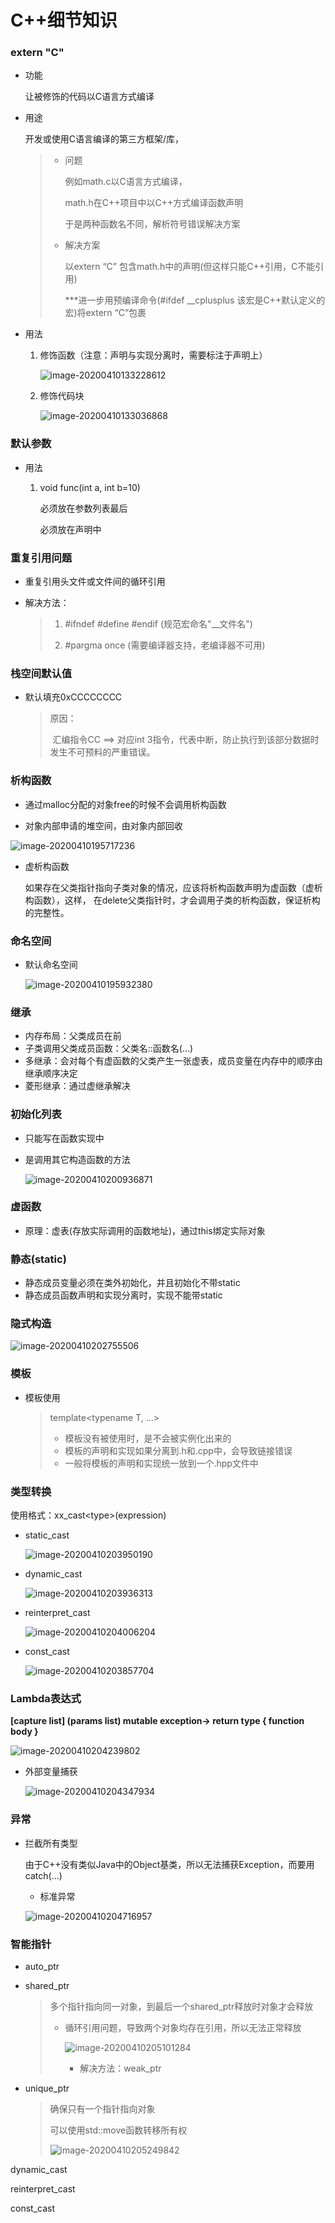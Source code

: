 # C++细节知识

### extern "C"

- 功能

  让被修饰的代码以C语言方式编译

- 用途

  开发或使用C语言编译的第三方框架/库，

  > - 问题
  >
  >   例如math.c以C语言方式编译，
  >
  >   math.h在C++项目中以C++方式编译函数声明
  >
  >   于是两种函数名不同，解析符号错误解决方案
  >
  > - 解决方案
  >
  >   以extern “C” 包含math.h中的声明(但这样只能C++引用，C不能引用)
  >
  >   ***进一步用预编译命令(#ifdef __cplusplus   该宏是C++默认定义的宏)将extern “C”包裹 

- 用法

  1. 修饰函数（注意：声明与实现分离时，需要标注于声明上）

     ![image-20200410133228612](C:\Users\10746\AppData\Roaming\Typora\typora-user-images\image-20200410133228612.png)

  2. 修饰代码块

     ![image-20200410133036868](C:\Users\10746\AppData\Roaming\Typora\typora-user-images\image-20200410133036868.png)

### 默认参数

- 用法

  1. void func(int a, int b=10)

     必须放在参数列表最后

     必须放在声明中

### 重复引用问题

- 重复引用头文件或文件间的循环引用

- 解决方法：

  > 1. #ifndef  #define  #endif (规范宏命名"__文件名")
  >
  > 2. #pargma once (需要编译器支持，老编译器不可用)

### 栈空间默认值

- 默认填充0xCCCCCCCC

  > 原因：
  >
  > ​		汇编指令CC ==> 对应int 3指令，代表中断，防止执行到该部分数据时发生不可预料的严重错误。

### 析构函数

-  通过malloc分配的对象free的时候不会调用析构函数 

-  对象内部申请的堆空间，由对象内部回收 

  ![image-20200410195717236](C:\Users\10746\AppData\Roaming\Typora\typora-user-images\image-20200410195717236.png)

- 虚析构函数

  ​		如果存在父类指针指向子类对象的情况，应该将析构函数声明为虚函数（虚析构函数），这样， 在delete父类指针时，才会调用子类的析构函数，保证析构的完整性。

### 命名空间

- 默认命名空间

  ![image-20200410195932380](C:\Users\10746\AppData\Roaming\Typora\typora-user-images\image-20200410195932380.png)

### 继承

- 内存布局：父类成员在前
- 子类调用父类成员函数：父类名::函数名(...)
- 多继承：会对每个有虚函数的父类产生一张虚表，成员变量在内存中的顺序由继承顺序决定
- 菱形继承：通过虚继承解决

### 初始化列表

- 只能写在函数实现中

- 是调用其它构造函数的方法

  ![image-20200410200936871](C:\Users\10746\AppData\Roaming\Typora\typora-user-images\image-20200410200936871.png)

### 虚函数

- 原理：虚表(存放实际调用的函数地址)，通过this绑定实际对象

### 静态(static)

- 静态成员变量必须在类外初始化，并且初始化不带static
- 静态成员函数声明和实现分离时，实现不能带static

### 隐式构造

![image-20200410202755506](C:\Users\10746\AppData\Roaming\Typora\typora-user-images\image-20200410202755506.png)

### 模板

- 模板使用

  >  template\<typename T, ...\>
  >
  > -  模板没有被使用时，是不会被实例化出来的 
  > -  模板的声明和实现如果分离到.h和.cpp中，会导致链接错误 
  > -  一般将模板的声明和实现统一放到一个.hpp文件中 

### 类型转换

 使用格式：xx_cast\<type\>(expression) 

- static_cast

  ![image-20200410203950190](C:\Users\10746\AppData\Roaming\Typora\typora-user-images\image-20200410203950190.png)

- dynamic_cast

  ![image-20200410203936313](C:\Users\10746\AppData\Roaming\Typora\typora-user-images\image-20200410203936313.png)

- reinterpret_cast

  ![image-20200410204006204](C:\Users\10746\AppData\Roaming\Typora\typora-user-images\image-20200410204006204.png)

- const_cast 

  ![image-20200410203857704](C:\Users\10746\AppData\Roaming\Typora\typora-user-images\image-20200410203857704.png)

### Lambda表达式

 __[capture list] (params list) mutable exception-> return type { function body }__  

![image-20200410204239802](C:\Users\10746\AppData\Roaming\Typora\typora-user-images\image-20200410204239802.png)

- 外部变量捕获

  ![image-20200410204347934](C:\Users\10746\AppData\Roaming\Typora\typora-user-images\image-20200410204347934.png)

### 异常

- 拦截所有类型

  由于C++没有类似Java中的Object基类，所以无法捕获Exception，而要用catch(...)

  - 标准异常

  ![image-20200410204716957](C:\Users\10746\AppData\Roaming\Typora\typora-user-images\image-20200410204716957.png)

### 智能指针

- auto_ptr

- shared_ptr

  > 多个指针指向同一对象，到最后一个shared_ptr释放时对象才会释放
  >
  > - 循环引用问题，导致两个对象均存在引用，所以无法正常释放
  >
  >   ![image-20200410205101284](C:\Users\10746\AppData\Roaming\Typora\typora-user-images\image-20200410205101284.png)
  >
  >   - 解决方法：weak_ptr

- unique_ptr

  > 确保只有一个指针指向对象
  >
  > 可以使用std::move函数转移所有权
  >
  > ![image-20200410205249842](C:\Users\10746\AppData\Roaming\Typora\typora-user-images\image-20200410205249842.png)

dynamic_cast

reinterpret_cast

const_cast 